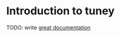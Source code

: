 # Introduction to tuney

TODO: write [great documentation](http://jacobian.org/writing/what-to-write/)
